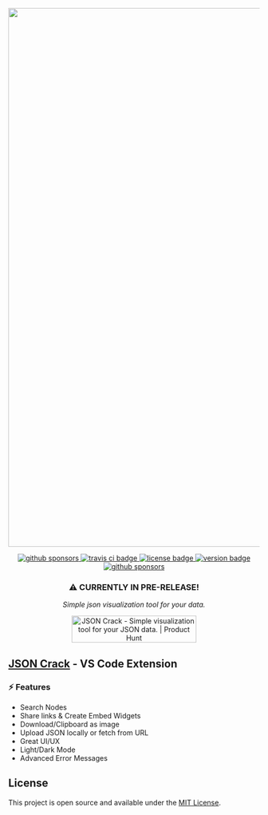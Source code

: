 
<p align="center">
  <a href="https://jsoncrack.com">
    <img width="1080" alt="jsoncrack" src="https://user-images.githubusercontent.com/47941171/190874387-a3935c60-d78f-40fd-a69c-15491fbda186.png">
  </a>  
</p>

<p>
    <p align="center">
      <a href="https://discord.gg/yVyTtCRueq">
        <img alt="github sponsors" src="https://dcbadge.vercel.app/api/server/yVyTtCRueq?style=flat-square" />
      </a>
      <a href="https://app.travis-ci.com/github/AykutSarac/jsoncrack-vscode">
        <img alt="travis ci badge" src="https://img.shields.io/travis/com/AykutSarac/jsoncrack.com/main?style=flat-square" />
      </a>
      <a href="https://github.com/AykutSarac/jsoncrack-vscode/blob/main/LICENSE">
        <img alt="license badge" src="https://img.shields.io/github/license/AykutSarac/jsoncrack.com?style=flat-square" />
      </a>
      <a href="https://github.com/AykutSarac/jsoncrack-vscode/releases">
        <img alt="version badge" src="https://img.shields.io/visual-studio-marketplace/v/AykutSarac.jsoncrack-vscode?style=flat-square" />
      </a>
      <a href="https://github.com/sponsors/AykutSarac">
        <img alt="github sponsors" src="https://img.shields.io/github/sponsors/AykutSarac?style=flat-square" />
      </a>
  </p>
  <p align="center">
    <h3 align="center">⚠️ CURRENTLY IN PRE-RELEASE!</h3>
    <p align="center">
    <i>Simple json visualization tool for your data.</i>
    </p>
    <p align="center">
    <a href="https://www.producthunt.com/posts/json-crack?utm_source=badge-featured&utm_medium=badge&utm_souce=badge-json&#0045;crack" target="_blank"><img src="https://api.producthunt.com/widgets/embed-image/v1/featured.png?post_id=332281&theme=light" alt="JSON&#0032;Crack - Simple&#0032;visualization&#0032;tool&#0032;for&#0032;your&#0032;JSON&#0032;data&#0046; | Product Hunt" style="width: 250px; height: 54px;" width="250" height="54" /></a>
    </p>
  </p>
  
  ## [JSON Crack](https://jsoncrack.com) - VS Code Extension
  ### ⚡️ Features

- Search Nodes
- Share links & Create Embed Widgets
- Download/Clipboard as image
- Upload JSON locally or fetch from URL
- Great UI/UX
- Light/Dark Mode
- Advanced Error Messages


## License

This project is open source and available under the [MIT License](LICENSE).
